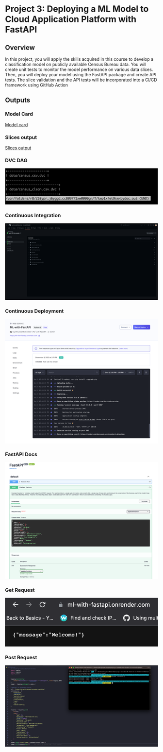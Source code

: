 # Project 3: Deploying a ML Model to Cloud Application Platform with FastAPI

## Overview

In this project, you will apply the skills acquired in this course to develop a classification model on publicly available Census Bureau data. You will create unit tests to monitor the model performance on various data slices. Then, you will deploy your model using the FastAPI package and create API tests. The slice validation and the API tests will be incorporated into a CI/CD framework using GitHub Action

## Outputs

### Model Card

[Model card](./model_card.md)

### Slices output

[Slices output](./slice_output.txt)

### DVC DAG

![](images/dvcdag.png)

### Continuous Integration

![](images/continuous_integration.png)

### Continuous Deployment

![](images/continuous_deployment.png)

### FastAPI Docs

![](images/example.png)

### Get Request

![](images/live_get.png)

### Post Request

![](images/live_post.png)
